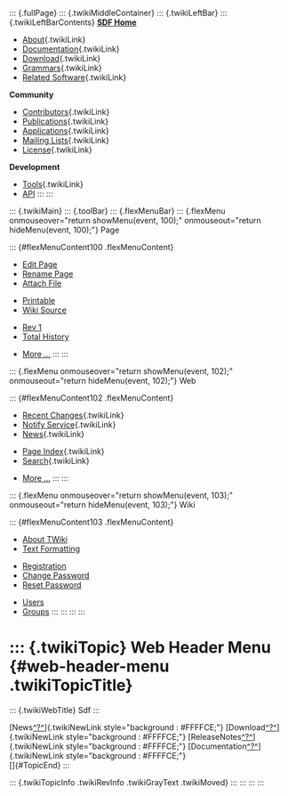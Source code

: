 ::: {.fullPage}
::: {.twikiMiddleContainer}
::: {.twikiLeftBar}
::: {.twikiLeftBarContents}
**[SDF Home](http://www.syntax-definition.org)**

-   [About](SdfLanguage){.twikiLink}
-   [Documentation](SdfDocumentation){.twikiLink}
-   [Download](SdfSoftware){.twikiLink}
-   [Grammars](SdfGrammars){.twikiLink}
-   [Related Software](SdfRelatedSoftware){.twikiLink}

**Community**

-   [Contributors](SdfDevelopment){.twikiLink}
-   [Publications](SdfPublications){.twikiLink}
-   [Applications](SdfApplications){.twikiLink}
-   [Mailing Lists](MailingList){.twikiLink}
-   [License](BSDLicense){.twikiLink}

**Development**

-   [Tools](DevelopmentTools){.twikiLink}
-   [API](http://homepages.cwi.nl/~daybuild/daily-docs)
:::
:::

::: {.twikiMain}
::: {.toolBar}
::: {.flexMenuBar}
::: {.flexMenu onmouseover="return showMenu(event, 100);" onmouseout="return hideMenu(event, 100);"}
Page

::: {#flexMenuContent100 .flexMenuContent}
-   [Edit
    Page](http://www.program-transformation.org/edit/Sdf/WebHeaderMenu?t=1536826609)
-   [Rename
    Page](http://www.program-transformation.org/rename/Sdf/WebHeaderMenu)
-   [Attach
    File](http://www.program-transformation.org/attach/Sdf/WebHeaderMenu)

<!-- -->

-   [Printable](http://www.program-transformation.org/view/Sdf/WebHeaderMenu?skin=print.pattern)
-   [Wiki
    Source](http://www.program-transformation.org/view/Sdf/WebHeaderMenu?skin=text&raw=on&contenttype=text/plain)

<!-- -->

-   [Rev
    1](http://www.program-transformation.org/view/Sdf/WebHeaderMenu?rev=1.1)
-   [Total
    History](http://www.program-transformation.org/rdiff/Sdf/WebHeaderMenu)

<!-- -->

-   [More
    \...](http://www.program-transformation.org/oops/Sdf/WebHeaderMenu?template=oopsmore&param1=1.1&param2=1.1)
:::
:::

::: {.flexMenu onmouseover="return showMenu(event, 102);" onmouseout="return hideMenu(event, 102);"}
Web

::: {#flexMenuContent102 .flexMenuContent}
-   [Recent Changes](WebChanges){.twikiLink}
-   [Notify Service](WebNotify){.twikiLink}
-   [News](WebNews){.twikiLink}

<!-- -->

-   [Page Index](WebIndex){.twikiLink}
-   [Search](WebSearch){.twikiLink}

<!-- -->

-   [More
    \...](http://www.program-transformation.org/oops/Sdf/WebHeaderMenu?template=oopsmore&param1=1.1&param2=1.1)
:::
:::

::: {.flexMenu onmouseover="return showMenu(event, 103);" onmouseout="return hideMenu(event, 103);"}
Wiki

::: {#flexMenuContent103 .flexMenuContent}
-   [About
    TWiki](http://www.program-transformation.org/view/TWiki/WebHome)
-   [Text
    Formatting](http://www.program-transformation.org/view/TWiki/TextFormattingRules)

<!-- -->

-   [Registration](http://www.program-transformation.org/view/TWiki/TWikiRegistration)
-   [Change
    Password](http://www.program-transformation.org/view/TWiki/ChangePassword)
-   [Reset
    Password](http://www.program-transformation.org/view/TWiki/ResetPassword)

<!-- -->

-   [Users](http://www.program-transformation.org/view/Main/TWikiUsers)
-   [Groups](http://www.program-transformation.org/view/Main/TWikiGroups)
:::
:::
:::
:::

::: {.twikiTopic}
Web Header Menu {#web-header-menu .twikiTopicTitle}
===============

::: {.twikiWebTitle}
Sdf
:::

[News[^?^](http://www.program-transformation.org/edit/Sdf/News?topicparent=Sdf.WebHeaderMenu)]{.twikiNewLink
style="background : #FFFFCE;"}
[Download[^?^](http://www.program-transformation.org/edit/Sdf/Download?topicparent=Sdf.WebHeaderMenu)]{.twikiNewLink
style="background : #FFFFCE;"}
[ReleaseNotes[^?^](http://www.program-transformation.org/edit/Sdf/ReleaseNotes?topicparent=Sdf.WebHeaderMenu)]{.twikiNewLink
style="background : #FFFFCE;"}
[Documentation[^?^](http://www.program-transformation.org/edit/Sdf/Documentation?topicparent=Sdf.WebHeaderMenu)]{.twikiNewLink
style="background : #FFFFCE;"}\
[]{#TopicEnd}
:::

::: {.twikiTopicInfo .twikiRevInfo .twikiGrayText .twikiMoved}
:::
:::
:::
:::
